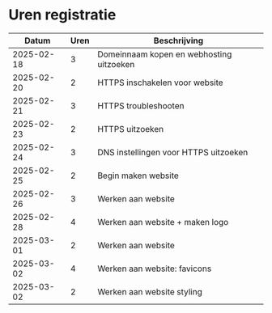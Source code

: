 # Uren registratie #

| Datum      | Uren | Beschrijving                             |
|------------|------|------------------------------------------|
| 2025-02-18 | 3    | Domeinnaam kopen en webhosting uitzoeken |
| 2025-02-20 | 2    | HTTPS inschakelen voor website           |
| 2025-02-21 | 3    | HTTPS troubleshooten                     |
| 2025-02-23 | 2    | HTTPS uitzoeken                          |
| 2025-02-24 | 3    | DNS instellingen voor HTTPS uitzoeken    |
| 2025-02-25 | 2    | Begin maken website                      |
| 2025-02-26 | 3    | Werken aan website                       |
| 2025-02-28 | 4    | Werken aan website + maken logo          |
| 2025-03-01 | 2    | Werken aan website                       |
| 2025-03-02 | 4    | Werken aan website: favicons             |
| 2025-03-02 | 2    | Werken aan website styling               |
